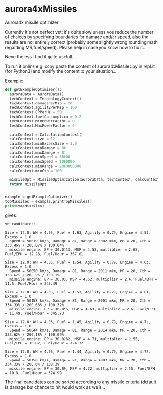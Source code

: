 # aurora4xMissiles
Aurora4x missile optimizer

Currently it's not perfect yet:
it's quite slow unless you reduce the number of choices by specifying boundaries
for damage and/or speed, also the results are not entirely correct
(probably some slightly wrong rounding math regarding MR/fuel/speed).
Please help in case you know how to fix it...

Nevertheless I find it quite usefull...

To run it online e.g. copy paste the content of aurora4xMissiles.py in
repl.it (for Python3) and modify the content to your situation...

Example:

```python
def getExampleOptimizer():
  auroraData = AuroraData()
  techContext = TechnologyContext()
  techContext.damagePerMsp = 20
  techContext.agilityPerMsp = 160
  techContext.EPPerHs = 50
  techContext.fuelConsumption = 0.2
  techContext.MinPowerFactor = 0.1
  techContext.MaxPowerFactor = 6

  calcContext = CalculationContext()
  calcContext.size = 12
  calcContext.minExcessSize = 1.0
  calcContext.minDamage = 80
  calcContext.maxDamage = 81
  calcContext.minSpeed = 50000
  calcContext.maxSpeed = 1000000
  calcContext.minRange = 2000000000
  calcContext.minCth = 100

  missileOpt = MissileOptimization(auroraData, techContext, calcContext)
  return missileOpt


example = getExampleOptimizer()
topMissiles = example.printTopMissiles()
print(topMissiles)
```

gives:

```
50 candidates:

Size = 12.0: WH = 4.05, Fuel = 1.63, Agility = 0.79, Engine = 4.53, Excess = 1.0
  Speed = 50019 km/s, Damage = 81, Range = 2002 mkm, MR = 20, Cth = 333.46% / 200.07% / 100.04%
  missile engine: EP = 30.0113, MSP = 4.53, multiplier = 2.65, Fuel/EPH = 12.23, Fuel/Hour = 367.01

Size = 12.0: WH = 4.05, Fuel = 1.54, Agility = 0.79, Engine = 4.62, Excess = 1.0
  Speed = 50050 km/s, Damage = 81, Range = 2011 mkm, MR = 20, Cth = 333.67% / 200.2% / 100.1%
  missile engine: EP = 30.03, MSP = 4.62, multiplier = 2.6, Fuel/EPH = 11.5, Fuel/Hour = 345.49

Size = 12.0: WH = 4.05, Fuel = 1.53, Agility = 0.79, Engine = 4.63, Excess = 1.0
  Speed = 50158 km/s, Damage = 81, Range = 2001 mkm, MR = 20, Cth = 334.39% / 200.63% / 100.32%
  missile engine: EP = 30.095, MSP = 4.63, multiplier = 2.6, Fuel/EPH = 11.49, Fuel/Hour = 345.73

Size = 12.0: WH = 4.05, Fuel = 1.45, Agility = 0.79, Engine = 4.71, Excess = 1.0
  Speed = 50044 km/s, Damage = 81, Range = 2014 mkm, MR = 20, Cth = 333.62% / 200.18% / 100.09%
  missile engine: EP = 30.0262, MSP = 4.71, multiplier = 2.55, Fuel/EPH = 10.82, Fuel/Hour = 324.77

Size = 12.0: WH = 4.05, Fuel = 1.44, Agility = 0.79, Engine = 4.72, Excess = 1.0
  Speed = 50150 km/s, Damage = 81, Range = 2003 mkm, MR = 20, Cth = 334.33% / 200.6% / 100.3%
  missile engine: EP = 30.09, MSP = 4.72, multiplier = 2.55, Fuel/EPH = 10.8, Fuel/Hour = 324.99
```

The final candidates can be sorted according to any missile criteria
(default is damage but chance to hit would work as well)...
